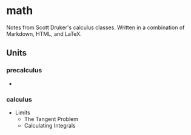 # math

Notes from Scott Druker's calculus classes. Written in a combination of Markdown, HTML, and LaTeX.

## Units

### precalculus

- 

### calculus

- Limits
  - The Tangent Problem
  - Calculating Integrals
